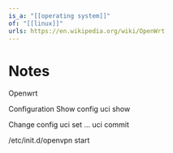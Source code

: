 ```yaml
---
is_a: "[[operating system]]"
of: "[[linux]]"
urls: https://en.wikipedia.org/wiki/OpenWrt
---
```

# Notes
Openwrt

Configuration
Show config uci show

Change config uci set … uci commit

/etc/init.d/openvpn start
